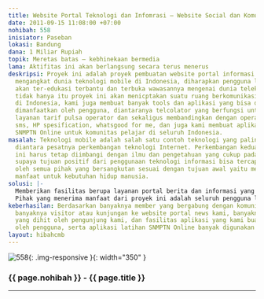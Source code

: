 ```yaml
---
title: Website Portal Teknologi dan Infomrasi – Website Social dan Komunitas
date: 2011-09-15 11:08:00 +07:00
nohibah: 558
inisiator: Paseban
lokasi: Bandung
dana: 1 Miliar Rupiah
topik: Meretas batas – kebhinekaan bermedia
lama: Aktifitas ini akan berlangsung secara terus menerus
deskripsi: Proyek ini adalah proyek pembuatan website portal informasi yang spesifik
  mengangkat dunia teknologi mobile di Indonesia, diharapkan pengguna layanan telekomunikasi
  akan ter-edukasi terbantu dan terbuka wawasannya mengenai dunia telekomunikasi,
  tidak hanya itu proyek ini akan menicptakan suatu ruang berkomunikasi para komunitas
  di Indonesia, kami juga membuat banyak tools dan aplikasi yang bisa digunakan dan
  dimanfaatkan oleh pengguna, diantaranya telcolator yang berfungsi untuk menghitung
  layanan tarif pulsa operator dan sekaligus membandingkan dengan operator lain, free
  sms, HP spesification, whatsgood for me, dan juga kami membuat aplikasi Latihan
  SNMPTN Online untuk komunitas pelajar di seluruh Indonesia.
masalah: Teknologi mobile adalah salah satu contoh teknologi yang paling cepat perkembangannya
  diantara pesatnya perkembangan teknologi Internet. Perkembangan kedua teknologi
  ini harus tetap diimbangi dengan ilmu dan pengetahuan yang cukup pada sisi pengguna,
  supaya tujuan positif dari penggunaan teknologi informasi bisa tercapai dan dirasakan
  oleh semua pihak yang bersangkutan sesuai dengan tujuan awal yaitu memberikan banyak
  manfaat untuk kebutuhan hidup manusia.
solusi: |-
  Memberikan fasilitas berupa layanan portal berita dan informasi yang memuat banyak konten seputar teknologi mobile, berupa informasi berita, artikel dan lainnya, yang tentunya akan sangat berguna bagi para pengguna layanan telekomunikais di Indoensia, tidak hanya itu kami akan membantu pengguna layanan telekomunikasi dengan banyak tools dan aplikasi.
  Pihak yang menerima manfaat dari proyek ini adalah seluruh pengguna layanan telkomunikasi di Indonesia, para pengguna layanan telekomunikasi, para pelaku bisnis telekomunikasi dan tentunya pemerintah sebagai penyelenggara dan pengawas penggunaan layanan dan bisnis telekomunikasi.
keberhasilan: Berdasarkan banyaknya member yang bergabung dengan komunitas paseban.com,
  banyaknya visitor atau kunjungan ke website portal news kami, banyaknya page views
  yang dihit oleh pengunjung kami, dan fasilitas aplikasi yang kami buat banyak digunakan
  oleh pengguna, serta aplikasi latihan SNMPTN Online banyak digunakan oleh pelajar.
layout: hibahcmb
---
```


![558](/static/img/hibahcmb/558.png){: .img-responsive }{: width="350" }

### {{ page.nohibah }} - {{ page.title }}

---
